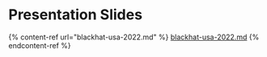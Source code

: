 # Presentation Slides

{% content-ref url="blackhat-usa-2022.md" %}
[blackhat-usa-2022.md](blackhat-usa-2022.md)
{% endcontent-ref %}
